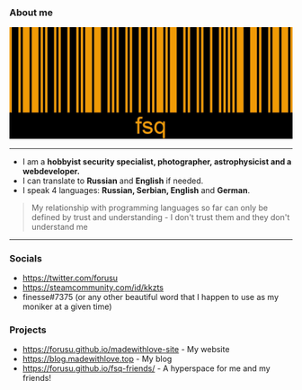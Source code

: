 ### About me

![Barcode](fsq.jpg)

---

* I am a **hobbyist security specialist, photographer, astrophysicist and a webdeveloper.**
* I can translate to **Russian** and **English** if needed.
* I speak 4 languages: **Russian, Serbian, English** and **German**.

> My relationship with programming languages so far can only be defined by trust and understanding - I don't trust them and they don't understand me

---

### Socials

* https://twitter.com/forusu
* https://steamcommunity.com/id/kkzts
* finesse#7375 (or any other beautiful word that I happen to use as my moniker at a given time)

### Projects

* https://forusu.github.io/madewithlove-site - My website
* https://blog.madewithlove.top - My blog
* https://forusu.github.io/fsq-friends/ - A hyperspace for me and my friends!
